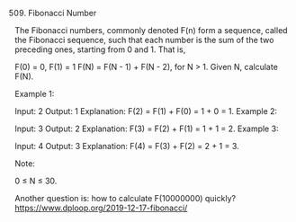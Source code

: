 509. Fibonacci Number

The Fibonacci numbers, commonly denoted F(n) form a sequence, called the Fibonacci sequence, such that each number is the sum of the two preceding ones, starting from 0 and 1. That is,

F(0) = 0,   F(1) = 1
F(N) = F(N - 1) + F(N - 2), for N > 1.
Given N, calculate F(N).

 

Example 1:

Input: 2
Output: 1
Explanation: F(2) = F(1) + F(0) = 1 + 0 = 1.
Example 2:

Input: 3
Output: 2
Explanation: F(3) = F(2) + F(1) = 1 + 1 = 2.
Example 3:

Input: 4
Output: 3
Explanation: F(4) = F(3) + F(2) = 2 + 1 = 3.
 

Note:

0 ≤ N ≤ 30.


Another question is: how to calculate F(10000000) quickly?
https://www.dploop.org/2019-12-17-fibonacci/
